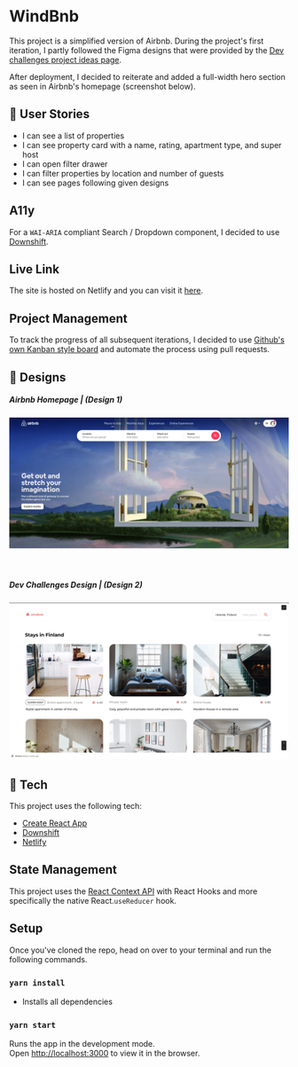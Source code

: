 
# WindBnb

This project is a simplified version of Airbnb. During the project's first iteration, I partly followed the Figma designs that were provided by the [Dev challenges project ideas page](https://devchallenges.io/challenges/3JFYedSOZqAxYuOCNmYD).

After deployment, I decided to reiterate and added a full-width hero section as seen in Airbnb's homepage (screenshot below).

## 📰 User Stories

  - I can see a list of properties
  - I can see property card with a name, rating, apartment type, and super host
  - I can open filter drawer
  - I can filter properties by location and number of guests
  - I can see pages following given designs

## A11y

 For a `WAI-ARIA` compliant Search / Dropdown component, I decided to use [Downshift](https://www.downshift-js.com/).

## Live Link

The site is hosted on Netlify and you can visit it [here](https://mini-airbnb.netlify.app/).


## Project Management

To track the progress of all subsequent iterations, I decided to use [Github's own Kanban style board](https://github.com/MPiotrowska/mini-airbnb/projects/1) and automate the process using pull requests. 

## 🎨 Designs

##### Airbnb Homepage | (Design 1)

<div>
    <img src="/designs/Airbnb-hero.png" width="900px" /> 
</div>

<br />
<br />

##### Dev Challenges Design | (Design 2)

<div>
    <img src="/designs/windbnb-design.png" width="900px" /> 
</div>

## 🚀 Tech

This project uses the following tech:

  - [Create React App](https://github.com/facebookincubator/create-react-app)
  - [Downshift](https://www.downshift-js.com/)
  - [Netlify](https://www.netlify.com/)

## State Management

This project uses the [React Context API](https://reactjs.org/docs/context.html) with React Hooks and more specifically the native React.`useReducer` hook.


## Setup

Once you've cloned the repo, head on over to your terminal and run the following commands.

### `yarn install`

- Installs all dependencies

### `yarn start`

Runs the app in the development mode.<br />
Open [http://localhost:3000](http://localhost:3000) to view it in the browser.

